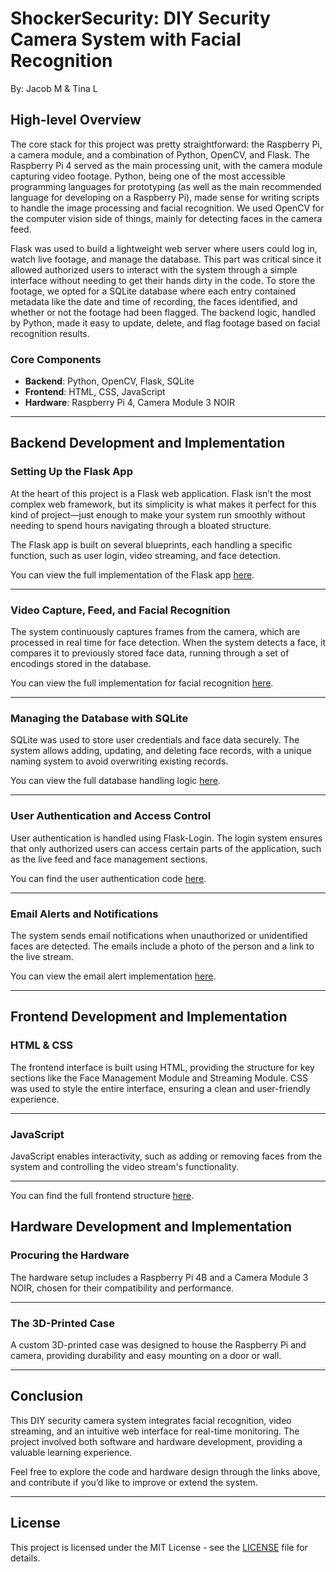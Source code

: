 # ShockerSecurity: DIY Security Camera System with Facial Recognition

By: Jacob M & Tina L

## High-level Overview
The core stack for this project was pretty straightforward: the Raspberry Pi, a camera module, and a combination of Python, OpenCV, and Flask. The Raspberry Pi 4 served as the main processing unit, with the camera module capturing video footage. Python, being one of the most accessible programming languages for prototyping (as well as the main recommended language for developing on a Raspberry Pi), made sense for writing scripts to handle the image processing and facial recognition. We used OpenCV for the computer vision side of things, mainly for detecting faces in the camera feed.

Flask was used to build a lightweight web server where users could log in, watch live footage, and manage the database. This part was critical since it allowed authorized users to interact with the system through a simple interface without needing to get their hands dirty in the code. To store the footage, we opted for a SQLite database where each entry contained metadata like the date and time of recording, the faces identified, and whether or not the footage had been flagged. The backend logic, handled by Python, made it easy to update, delete, and flag footage based on facial recognition results.

### Core Components
- **Backend**: Python, OpenCV, Flask, SQLite
- **Frontend**: HTML, CSS, JavaScript
- **Hardware**: Raspberry Pi 4, Camera Module 3 NOIR

---

## Backend Development and Implementation

### Setting Up the Flask App
At the heart of this project is a Flask web application. Flask isn’t the most complex web framework, but its simplicity is what makes it perfect for this kind of project—just enough to make your system run smoothly without needing to spend hours navigating through a bloated structure. 

The Flask app is built on several blueprints, each handling a specific function, such as user login, video streaming, and face detection. 

You can view the full implementation of the Flask app [here](https://github.com/jmund15/ShockerSecurity/blob/0161ed6565bb9fbf4d2d56fb28d644db717cb095/backend/flaskApp.py#L1).

---

### Video Capture, Feed, and Facial Recognition
The system continuously captures frames from the camera, which are processed in real time for face detection. When the system detects a face, it compares it to previously stored face data, running through a set of encodings stored in the database.

You can view the full implementation for facial recognition [here](https://github.com/jmund15/ShockerSecurity/blob/0161ed6565bb9fbf4d2d56fb28d644db717cb095/backend/flaskStream.py#L79).

---

### Managing the Database with SQLite
SQLite was used to store user credentials and face data securely. The system allows adding, updating, and deleting face records, with a unique naming system to avoid overwriting existing records.

You can view the full database handling logic [here](https://github.com/jmund15/ShockerSecurity/blob/0161ed6565bb9fbf4d2d56fb28d644db717cb095/backend/SQLiteConnect.py#L1).

---

### User Authentication and Access Control
User authentication is handled using Flask-Login. The login system ensures that only authorized users can access certain parts of the application, such as the live feed and face management sections.

You can find the user authentication code [here](https://github.com/jmund15/ShockerSecurity/blob/0161ed6565bb9fbf4d2d56fb28d644db717cb095/backend/flaskLogin.py#L26).

---

### Email Alerts and Notifications
The system sends email notifications when unauthorized or unidentified faces are detected. The emails include a photo of the person and a link to the live stream.

You can view the email alert implementation [here](https://github.com/jmund15/ShockerSecurity/blob/0161ed6565bb9fbf4d2d56fb28d644db717cb095/backend/sendEmail.py#L1).

---

## Frontend Development and Implementation

### HTML & CSS
The frontend interface is built using HTML, providing the structure for key sections like the Face Management Module and Streaming Module.
CSS was used to style the entire interface, ensuring a clean and user-friendly experience.

---

### JavaScript
JavaScript enables interactivity, such as adding or removing faces from the system and controlling the video stream's functionality.

---

You can find the full frontend structure [here](https://github.com/jmund15/ShockerSecurity/tree/master/frontend).

## Hardware Development and Implementation

### Procuring the Hardware
The hardware setup includes a Raspberry Pi 4B and a Camera Module 3 NOIR, chosen for their compatibility and performance.

---

### The 3D-Printed Case
A custom 3D-printed case was designed to house the Raspberry Pi and camera, providing durability and easy mounting on a door or wall.

---

## Conclusion
This DIY security camera system integrates facial recognition, video streaming, and an intuitive web interface for real-time monitoring. The project involved both software and hardware development, providing a valuable learning experience.

Feel free to explore the code and hardware design through the links above, and contribute if you’d like to improve or extend the system.

---

## License
This project is licensed under the MIT License - see the [LICENSE](LICENSE) file for details.

